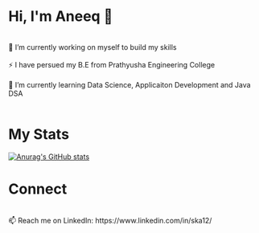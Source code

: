 # Hi, I'm Aneeq 👋 
<br>
 🔭 I’m currently working on myself to build my skills<br><br>
 ⚡ I have persued my B.E from Prathyusha Engineering College <br><br>
 🌱 I’m currently learning Data Science, Applicaiton Development and Java DSA<br><br>

 # My Stats
 [![Anurag's GitHub stats](https://github-readme-stats.vercel.app/api?username=12Aneeq&show_icons=true&theme=radical)](https://github.com/12Aneeq/github-readme-stats&show_icons=true&theme=radical)

# Connect 
<br>
 📫 Reach me on LinkedIn: https://www.linkedin.com/in/ska12/ <br><br>
